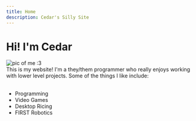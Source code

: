 ```yaml
---
title: Home
description: Cedar's Silly Site
---
```


# Hi! I'm Cedar

<div class="container">
    <div class="headshot">
        <img class="float-left" alt="pic of me :3" src="/headshot.png?crop=120x120#float-left"></img>
    </div>
    <div class="text">
This is my website! I'm a they/them programmer who really enjoys working with
lower level projects. Some of the things I like include:
<br/><br/>

- Programming
- Video Games
- Desktop Ricing
- FIRST Robotics
    </div>
</div>
